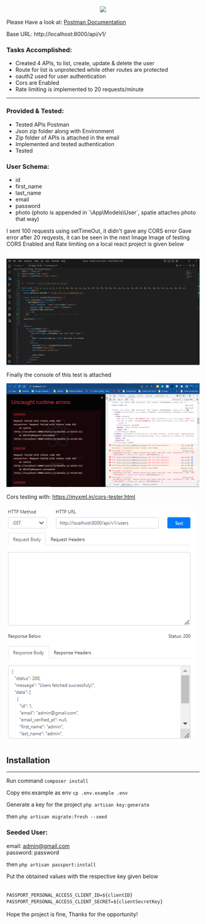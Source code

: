 <p align="center"><a href="https://laravel.com" target="_blank"><img src="https://raw.githubusercontent.com/laravel/art/master/logo-lockup/5%20SVG/2%20CMYK/1%20Full%20Color/laravel-logolockup-cmyk-red.svg" width="400"></a></p>

Please Have a look at:
<a href="https://documenter.getpostman.com/view/22741474/2s93si2Asg#5ffba680-e62b-41b3-8efd-7b1049d3e94f" target="_blank">
Postman Documentation
</a>


Base URL: http://localhost:8000/api/v1/

### Tasks Accomplished:
<ul>
<li>
Created 4 APIs, to list, create, update & delete the user
</li>
<li>
Route for list is unprotected while other routes are protected
</li>
<li>
oauth2 used for user authentication
</li>
<li>
Cors are Enabled
</li>
<li>
Rate limiting is implemented to 20 requests/minute
</li>
</ul>
<hr />

### Provided & Tested:
<ul>
<li>
Tested APIs Postman
</li>
<li>
Json zip folder along with Environment
</li>
<li>
Zip folder of APIs is attached in the email
</li>
<li>
Implemented and tested authentication
</li>
<li>
Tested 
</li>
</ul>

### User Schema:
<ul>
<li>
id
</li>
<li>
first_name
</li>
<li>
last_name</li>
<li>
email</li>
<li>
password 
</li>
<li>
photo (photo is appended in `\App\Models\User`, spatie attaches photo that way)
</li>
</ul>


I sent 100 requests using setTimeOut, it didn't gave any CORS error
Gave error after 20 reqyests, it can be seen in the next Image
Image of testing CORS Enabled and Rate limiting on a local react project is given below

![Image of testing CORS Enabled and Rate limiting on a local react project in which I sent 100 requests using setTimeOut, it didn't gave any CORS error and also gave and error after 20 reqyests, it can be seen in the next Image](public/images/valents1.png)

Finally the console of this test is attached

![](public/images/valents2.png)

Cors testing with: https://myxml.in/cors-tester.html

![](public/images/valent3.png)

## Installation

<hr />

Run command `composer install`

Copy env.example as env `cp .env.example .env`

Generate a key for the project `php artisan key:generate`

then `php artisan migrate:fresh --seed`

### Seeded User:
email: admin@gmail.com
<br />
password: password

then `php artisan passport:install`

Put the obtained values with the respective key given below

<code>
PASSPORT_PERSONAL_ACCESS_CLIENT_ID=${clientID}
PASSPORT_PERSONAL_ACCESS_CLIENT_SECRET=${clientSecretKey}
</code>
<br />
Hope the project is fine, Thanks for the opportunity!
